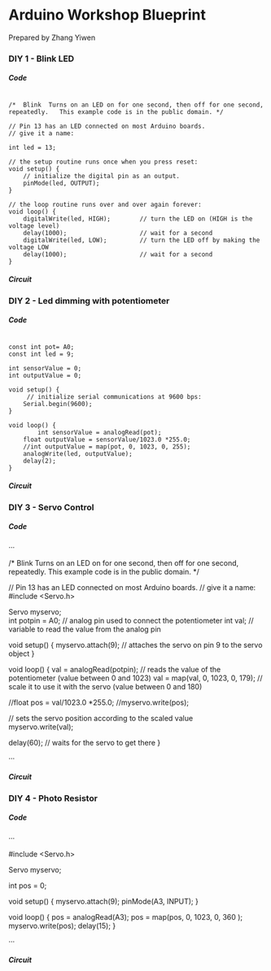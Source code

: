 Arduino Workshop Blueprint
==========================
Prepared by Zhang Yiwen

### DIY 1 - Blink LED
##### Code
```

/*  Blink  Turns on an LED on for one second, then off for one second, repeatedly.   This example code is in the public domain. */ 

// Pin 13 has an LED connected on most Arduino boards.
// give it a name:

int led = 13;

// the setup routine runs once when you press reset:
void setup() {                  
	// initialize the digital pin as an output.  
	pinMode(led, OUTPUT);     
}

// the loop routine runs over and over again forever:
void loop() {  
	digitalWrite(led, HIGH);  		// turn the LED on (HIGH is the voltage level)  
	delay(1000);               		// wait for a second  
	digitalWrite(led, LOW);   	 	// turn the LED off by making the voltage LOW  
	delay(1000);              		// wait for a second
}

```

##### Circuit

### DIY 2 - Led dimming with potentiometer
##### Code
```

const int pot= A0;
const int led = 9;

int sensorValue = 0; 
int outputValue = 0; 

void setup() {     
	 // initialize serial communications at 9600 bps:           
	Serial.begin(9600);   
}

void loop() {
    	int sensorValue = analogRead(pot); 
	float outputValue = sensorValue/1023.0 *255.0;
  	//int outputValue = map(pot, 0, 1023, 0, 255); 
	analogWrite(led, outputValue);	
	delay(2); 
}

```

##### Circuit

### DIY 3 - Servo Control
##### Code
···

/*  Blink  Turns on an LED on for one second, then off for one second, repeatedly.   This example code is in the public domain. */ 

// Pin 13 has an LED connected on most Arduino boards.
// give it a name:
#include <Servo.h> 

Servo myservo;  
int potpin = A0;  // analog pin used to connect the potentiometer
int val;    // variable to read the value from the analog pin 
 
void setup() 
{ 
  myservo.attach(9);  // attaches the servo on pin 9 to the servo object 
} 
 
void loop() 
{ 
  val = analogRead(potpin);            // reads the value of the potentiometer (value between 0 and 1023) 
  val = map(val, 0, 1023, 0, 179);     // scale it to use it with the servo (value between 0 and 180) 

  //float pos = val/1023.0 *255.0;
  //myservo.write(pos);

  // sets the servo position according to the scaled value   
  myservo.write(val);
  
  delay(60);                           // waits for the servo to get there 
}

···
##### Circuit

### DIY 4 - Photo Resistor
##### Code
···

#include <Servo.h>

Servo myservo;

int pos = 0;

void setup()
{
  myservo.attach(9);
  pinMode(A3, INPUT);
}

void loop()
{
  pos = analogRead(A3);
  pos = map(pos, 0, 1023, 0, 360 );
  myservo.write(pos);
  delay(15);
}

···
##### Circuit
